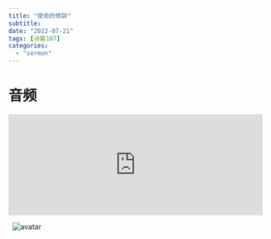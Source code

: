 ```yaml
---
title: "使命的修辞"
subtitle: 
date: "2022-07-21"
tags: [诗篇107]
categories: 
  - "sermon"
---
```



# **音频**

<iframe src="https://www.buzzsprout.com/1787660/10972903-?client_source=small_player&iframe=true" loading="lazy" width="100%" height="200" frameborder="0" scrolling="no" title='暮云的半导体, 使命的修辞'></iframe>

 
![avatar](https://muyunradio.com/wp-content/uploads/2022/05/WechatIMG503.jpeg)
